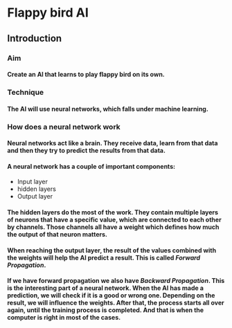 # Flappy bird AI

## Introduction
### Aim
#### Create an AI that learns to play flappy bird on its own.
### Technique
#### The AI will use neural networks, which falls under machine learning.
### How does a neural network work
#### Neural networks act like a brain. They receive data, learn from that data and then they try to predict the results from that data.
#### A neural network has a couple of important components:
- Input layer
- hidden layers
- Output layer
#### The hidden layers do the most of the work. They contain multiple layers of neurons that have a specific value, which are connected to each other by channels. Those channels all have a weight which defines how much the output of that neuron matters.
#### When reaching the output layer, the result of the values combined with the weights will help the AI predict a result. This is called ***Forward Propagation***.
#### If we have forward propagation we also have ***Backward Propagation***. This is the interesting part of a neural network. When the AI has made a prediction, we will check if it is a good or wrong one. Depending on the result, we will influence the weights. After that, the process starts all over again, until the training process is completed. And that is when the computer is right in most of the cases.

